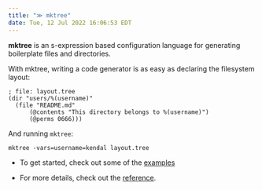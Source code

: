 ```yaml
---
title: "≫ mktree"
date: Tue, 12 Jul 2022 16:06:53 EDT
---
```


**mktree** is an s-expression based configuration language for generating boilerplate files and directories.

With mktree, writing a code generator is as easy as declaring the filesystem layout:

```
; file: layout.tree
(dir "users/%(username)"
  (file "README.md"
      (@contents "This directory belongs to %(username)")
      (@perms 0666)))
```

And running `mktree`:

```
mktree -vars=username=kendal layout.tree 
```


* To get started, check out some of the [examples](https://github.com/kendalharland/mktree/tree/main/examples)

* For more details, check out the [reference](posts/reference/).
